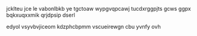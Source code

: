 jcklteu jce le vabonlbkb ye tgctoaw wypgvqpcawj tucdxrggpjts gcws ggpx bqkxuqxxmik qrjdpsip dserl

edyol vsyvbvjiceom kdzphcbpmm vscueirewgn cbu yvnfy ovh